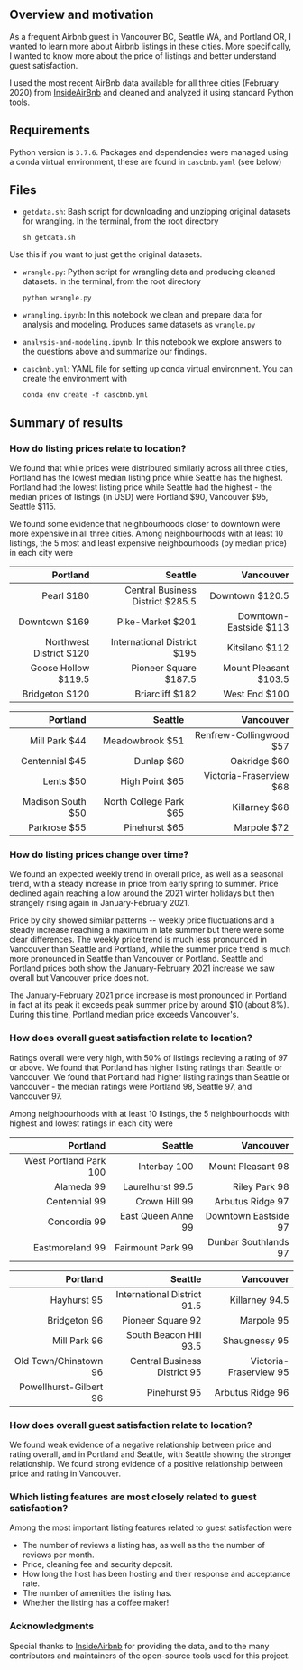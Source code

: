 ## Overview and motivation

As a frequent Airbnb guest in Vancouver BC, Seattle WA, and Portland OR, I wanted to learn more about Airbnb listings in these cities. More specifically, I wanted to know more about the price of listings and better understand guest satisfaction.

I used the most recent AirBnb data available for all three cities (February 2020) from [InsideAirBnb](http://insideairbnb.com/get-the-data.html) and cleaned and analyzed it using standard Python tools.


## Requirements

Python version is `3.7.6`. Packages and dependencies were managed using a conda virtual environment, these are found in `cascbnb.yaml` (see below)

## Files

- `getdata.sh`: Bash script for downloading and unzipping original datasets
for wrangling. In the terminal, from the root directory

    ```sh getdata.sh```

Use this if you want to just get the original datasets.

- `wrangle.py`: Python script for wrangling data and producing cleaned datasets. In the terminal, from the root directory
 
  ```python wrangle.py```

- `wrangling.ipynb`: In this notebook we clean and prepare data for analysis and modeling. Produces same datasets as `wrangle.py`
- `analysis-and-modeling.ipynb`: In this notebook we explore answers to the questions above and summarize our findings.

- `cascbnb.yml`: YAML file for setting up conda virtual environment. You can create the environment with 

    ```conda env create -f cascbnb.yml```


## Summary of results

### How do listing prices relate to location?

We found that while prices were distributed similarly across all three cities, Portland has the lowest median listing price while Seattle has the highest. Portland had the lowest listing price while Seattle had the highest - the median prices of listings (in USD) were Portland $90, Vancouver $95, Seattle $115.

We found some evidence that neighbourhoods closer to downtown were more expensive in all three cities. Among neighbourhoods with at least 10 listings, the 5 most and least expensive neighbourhoods (by median price) in each city were

|Portland   							   |Seattle  								  		   | Vancouver   					 |
|---------------------------:|--------------------------------:|----------------------:|
|Pearl  								 $180|Central Business District  $285.5|Downtown				 $120.5|
|Downtown                $169|Pike-Market								   $201|Downtown-Eastside  $113|
|Northwest District      $120|International District			 $195|Kitsilano					 $112|
|Goose Hollow      		 $119.5|Pioneer Square						 $187.5|Mount Pleasant   $103.5|
|Bridgeton               $120|Briarcliff 								   $182|West End		       $100|


| Portland   							  |  Seattle  					        | Vancouver   					 |
|--------------------------:|----------------------------:|-----------------------:|
|Mill Park  			 		 	 $44|Meadowbrook							 $51|Renfrew-Collingwood	$57|
|Centennial              $45|Dunlap  	      	         $60|Oakridge						  $60|
|Lents                   $50|High Point   	        	 $65|Victoria-Fraserview	$68|
|Madison South         	 $50|North College Park				 $65|Killarney   				  $68|
|Parkrose                $55|Pinehurst                 $65|Marpole	  					$72|


### How do listing prices change over time?

We found an expected weekly trend in overall price, as well as a seasonal trend, with a steady increase in price from early spring to summer. Price declined again reaching a low around the 2021 winter holidays but then strangely rising again in January-February 2021.

Price by city showed similar patterns -- weekly price fluctuations and a steady increase reaching a maximum in late summer but there were some clear differences. The weekly price trend is much less pronounced in Vancouver than Seattle and Portland, while the summer price trend is much more pronounced in Seattle than Vancouver or Portland. Seattle and Portland prices both show the January-February 2021 increase we saw overall but Vancouver price does not.

The January-February 2021 price increase is most pronounced in Portland in fact at its peak it exceeds peak summer price by around $10 (about 8%). During this time, Portland median price exceeds Vancouver's.

### How does overall guest satisfaction relate to location?

Ratings overall were very high, with 50% of listings recieving a rating of 97 or above. We found that Portland has higher listing ratings than Seattle or Vancouver. We found that Portland had higher listing ratings than Seattle or Vancouver - the median ratings were Portland 98, Seattle 97, and Vancouver 97. 

Among neighbourhoods with at least 10 listings, the 5 neighbourhoods with highest and lowest ratings in each city were

| Portland   							 |  Seattle  					| Vancouver   					|
|-------------------------:|-------------------:|----------------------:|
|West Portland Park  		100|Interbay    	   100|Mount Pleasant				98|
|Alameda                 99|Laurelhurst  	  99.5|Riley Park					 	98|
|Centennial              99|Crown Hill   	    99|Arbutus Ridge				97|
|Concordia     					 99|East Queen Anne   99|Downtown Eastside		97|
|Eastmoreland            99|Fairmount Park    99|Dunbar Southlands		97|

| Portland   							 |  Seattle  					        | Vancouver   					|
|-------------------------:|---------------------------:|----------------------:|
|Hayhurst  			 				 95|International District  91.5|Killarney					94.5|
|Bridgeton               96|Pioneer Square  	      	92|Marpole					 	  95|
|Mill Park               96|South Beacon Hill  	    93.5|Shaugnessy						95|
|Old Town/Chinatown      96|Central Business District 95|Victoria-Fraserview	95|
|Powellhurst-Gilbert     96|Pinehurst      					  95|Arbutus Ridge				96|

### How does overall guest satisfaction relate to location?

We found weak evidence of a negative relationship between price and rating overall, and in Portland and Seattle, with Seattle showing the stronger relationship. We found strong evidence of a positive relationship between price and rating in Vancouver.


### Which listing features are most closely related to guest satisfaction?

Among the most important listing features related to guest satisfaction were

- The number of reviews a listing has, as well as the the number of reviews per month.
- Price, cleaning fee and security deposit.
- How long the host has been hosting and their response and acceptance rate.
- The number of amenities the listing has.
- Whether the listing has a coffee maker!


### Acknowledgments

Special thanks to [InsideAirbnb](http://insideairbnb.com/get-the-data.html) for providing the data, and to the many  contributors and maintainers of the open-source tools used for this project.
